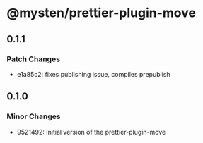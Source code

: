 # @mysten/prettier-plugin-move

## 0.1.1

### Patch Changes

-   e1a85c2: fixes publishing issue, compiles prepublish

## 0.1.0

### Minor Changes

-   9521492: Initial version of the prettier-plugin-move
